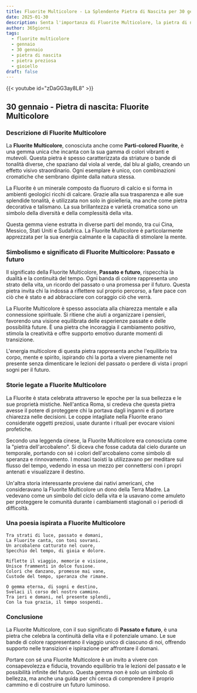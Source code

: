 ```yaml
---
title: Fluorite Multicolore - La Splendente Pietra di Nascita per 30 gennaio
date: 2025-01-30
description: Senta l'importanza di Fluorite Multicolore, la pietra di nascita di 30 gennaio che simboleggia Passato e futuro. Lasci che la sua bellezza e il suo significato illuminino la sua giornata.
author: 365giorni
tags:
  - fluorite multicolore
  - gennaio
  - 30 gennaio
  - pietra di nascita
  - pietra preziosa
  - gioiello
draft: false
---
```


{{< youtube id="zDaGG3ay8L8" >}}

## 30 gennaio - Pietra di nascita: Fluorite Multicolore

### Descrizione di Fluorite Multicolore

La **Fluorite Multicolore**, conosciuta anche come **Parti-colored Fluorite**, è una gemma unica che incanta con la sua gamma di colori vibranti e mutevoli. Questa pietra è spesso caratterizzata da striature o bande di tonalità diverse, che spaziano dal viola al verde, dal blu al giallo, creando un effetto visivo straordinario. Ogni esemplare è unico, con combinazioni cromatiche che sembrano dipinte dalla natura stessa.

La Fluorite è un minerale composto da fluoruro di calcio e si forma in ambienti geologici ricchi di calcare. Grazie alla sua trasparenza e alle sue splendide tonalità, è utilizzata non solo in gioielleria, ma anche come pietra decorativa e talismano. La sua brillantezza e varietà cromatica sono un simbolo della diversità e della complessità della vita.

Questa gemma viene estratta in diverse parti del mondo, tra cui Cina, Messico, Stati Uniti e Sudafrica. La Fluorite Multicolore è particolarmente apprezzata per la sua energia calmante e la capacità di stimolare la mente.

### Simbolismo e significato di Fluorite Multicolore: Passato e futuro

Il significato della Fluorite Multicolore, **Passato e futuro**, rispecchia la dualità e la continuità del tempo. Ogni banda di colore rappresenta uno strato della vita, un ricordo del passato o una promessa per il futuro. Questa pietra invita chi la indossa a riflettere sul proprio percorso, a fare pace con ciò che è stato e ad abbracciare con coraggio ciò che verrà.

La Fluorite Multicolore è spesso associata alla chiarezza mentale e alla connessione spirituale. Si ritiene che aiuti a organizzare i pensieri, favorendo una visione equilibrata delle esperienze passate e delle possibilità future. È una pietra che incoraggia il cambiamento positivo, stimola la creatività e offre supporto emotivo durante momenti di transizione.

L'energia multicolore di questa pietra rappresenta anche l'equilibrio tra corpo, mente e spirito, ispirando chi la porta a vivere pienamente nel presente senza dimenticare le lezioni del passato o perdere di vista i propri sogni per il futuro.

### Storie legate a Fluorite Multicolore

La Fluorite è stata celebrata attraverso le epoche per la sua bellezza e le sue proprietà mistiche. Nell'antica Roma, si credeva che questa pietra avesse il potere di proteggere chi la portava dagli inganni e di portare chiarezza nelle decisioni. Le coppe intagliate nella Fluorite erano considerate oggetti preziosi, usate durante i rituali per evocare visioni profetiche.

Secondo una leggenda cinese, la Fluorite Multicolore era conosciuta come la "pietra dell'arcobaleno". Si diceva che fosse caduta dal cielo durante un temporale, portando con sé i colori dell'arcobaleno come simbolo di speranza e rinnovamento. I monaci taoisti la utilizzavano per meditare sul flusso del tempo, vedendo in essa un mezzo per connettersi con i propri antenati e visualizzare il destino.

Un'altra storia interessante proviene dai nativi americani, che consideravano la Fluorite Multicolore un dono della Terra Madre. La vedevano come un simbolo del ciclo della vita e la usavano come amuleto per proteggere le comunità durante i cambiamenti stagionali o i periodi di difficoltà.

### Una poesia ispirata a Fluorite Multicolore

```
Tra strati di luce, passato e domani,  
La Fluorite canta, con toni sovrani.  
Un arcobaleno catturato nel cuore,  
Specchio del tempo, di gioia e dolore.  

Riflette il viaggio, memorie e visione,  
Unisce frammenti in dolce fusione.  
Colori che danzano, promesse mai vane,  
Custode del tempo, speranza che rimane.  

O gemma eterna, di sogni e destino,  
Svelaci il corso del nostro cammino.  
Tra ieri e domani, nel presente splendi,  
Con la tua grazia, il tempo sospendi.
```

### Conclusione

La Fluorite Multicolore, con il suo significato di **Passato e futuro**, è una pietra che celebra la continuità della vita e il potenziale umano. Le sue bande di colore rappresentano il viaggio unico di ciascuno di noi, offrendo supporto nelle transizioni e ispirazione per affrontare il domani.

Portare con sé una Fluorite Multicolore è un invito a vivere con consapevolezza e fiducia, trovando equilibrio tra le lezioni del passato e le possibilità infinite del futuro. Questa gemma non è solo un simbolo di bellezza, ma anche una guida per chi cerca di comprendere il proprio cammino e di costruire un futuro luminoso.